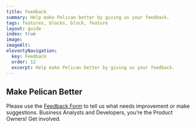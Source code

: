 ```yaml
---
title: Feedback
summary: Help make Pelican better by giving us your feedback.
tags: features, blocks, block, feature
layout: guide
index: true
image: 
imageAlt: 
eleventyNavigation:
  key: Feedback
  order: 12
  excerpt: Help make Pelican better by giving us your feedback.
---
```


## Make Pelican Better

Please use the <a href="https://forms.gle/PunFX8YjXb3iMxd19" target="_blank">Feedback Form</a> to tell us what needs improvement or make suggestions. Business Analysts and Developers, you’re the Product Owners! Get involved.
